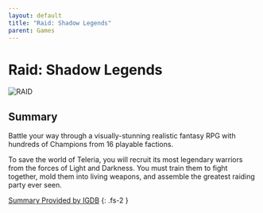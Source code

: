 ```yaml
---
layout: default
title: "Raid: Shadow Legends"
parent: Games
---
```


# Raid: Shadow Legends

![RAID](https://cdn.discordapp.com/emojis/1323743243682185260.png)

## Summary

Battle your way through a visually-stunning realistic fantasy RPG with hundreds of Champions from 16 playable factions.

To save the world of Teleria, you will recruit its most legendary warriors from the forces of Light and Darkness. You must train them to fight together, mold them into living weapons, and assemble the greatest raiding party ever seen.

[Summary Provided by IGDB](https://www.igdb.com/games/raid-shadow-legends)
{: .fs-2 }